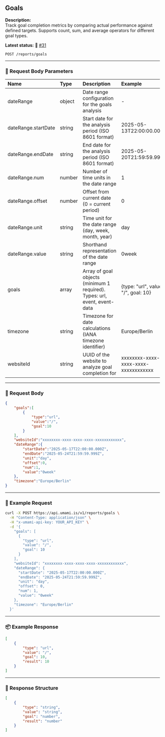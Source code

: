 ## Goals
<!-- testable: true -->
<!-- expectedStatus: 200 -->
**Description:**  
Track goal completion metrics by comparing actual performance against defined targets.
Supports count, sum, and average operators for different goal types.

**Latest status:** <!--status-->🚨 [#31](https://github.com/ceviixx/umami-api-docs/issues/31)<!--status-end-->

```
POST /reports/goals
```

---

### 📩 Request Body Parameters
| Name               | Type              | Description                                                 | Example             | Required |
| :----------------- | :---------------- | :---------------------------------------------------------- | :------------------ | :------: |
| dateRange          | object            | Date range configuration for the goals analysis            | -                   | yes      |
| dateRange.startDate| string            | Start date for the analysis period (ISO 8601 format)       | 2025-05-13T22:00:00.000Z| yes  |
| dateRange.endDate  | string            | End date for the analysis period (ISO 8601 format)         | 2025-05-20T21:59:59.999Z| yes  |
| dateRange.num      | number            | Number of time units in the date range                     | 1                   | yes      |
| dateRange.offset   | number            | Offset from current date (0 = current period)              | 0                   | yes      |
| dateRange.unit     | string            | Time unit for the date range (day, week, month, year)      | day                 | yes      |
| dateRange.value    | string            | Shorthand representation of the date range                  | 0week               | yes      |
| goals              | array             | Array of goal objects (minimum 1 required). Types: url, event, event-data | {type: "url", value: "/", goal: 10} | yes     |
| timezone           | string            | Timezone for date calculations (IANA timezone identifier)  | Europe/Berlin       | yes      |
| websiteId          | string            | UUID of the website to analyze goal completion for         | xxxxxxxx-xxxx-xxxx-xxxx-xxxxxxxxxxxx          | yes      |

---

### 📨 Request Body
```json
{
    "goals":[
        {
            "type":"url",
            "value":"/",
            "goal":10
        }
    ],
    "websiteId":"xxxxxxxx-xxxx-xxxx-xxxx-xxxxxxxxxxxx",
    "dateRange":{
        "startDate":"2025-05-17T22:00:00.000Z",
        "endDate":"2025-05-24T21:59:59.999Z",
        "unit":"day",
        "offset":0,
        "num":1,
        "value":"0week"
    },
    "timezone":"Europe/Berlin"
}
```

---

### 🔁 Example Request
```bash
curl -X POST https://api.umami.is/v1/reports/goals \
  -H "Content-Type: application/json" \
  -H "x-umami-api-key: YOUR_API_KEY" \
  -d '{
    "goals": [
      {
        "type": "url",
        "value": "/",
        "goal": 10
      }
    ],
    "websiteId": "xxxxxxxx-xxxx-xxxx-xxxx-xxxxxxxxxxxx",
    "dateRange": {
      "startDate": "2025-05-17T22:00:00.000Z",
      "endDate": "2025-05-24T21:59:59.999Z",
      "unit": "day",
      "offset": 0,
      "num": 1,
      "value": "0week"
    },
    "timezone": "Europe/Berlin"
  }'
```

---

### 📦 Example Response
```json
[
    {
        "type": "url",
        "value": "/",
        "goal": 10,
        "result": 10
    }
]
```

---

### 📘 Response Structure
```json
[
    {
        "type": "string",
        "value": "string",
        "goal": "number",
        "result": "number"
    }
]
```
